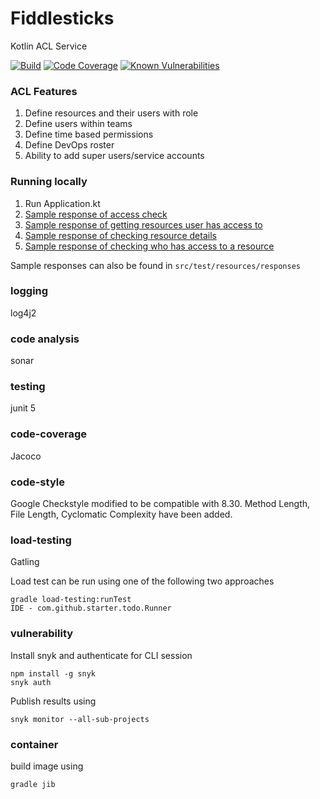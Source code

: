 # Fiddlesticks
Kotlin ACL Service

[![Build](https://travis-ci.com/skhatri/microservices-starter-kotlin.svg?branch=master)](https://travis-ci.com/github/skhatri/microservices-starter-kotlin)
[![Code Coverage](https://img.shields.io/codecov/c/github/skhatri/microservices-starter-kotlin/master.svg)](https://codecov.io/github/skhatri/microservices-starter-kotlin?branch=master)
[![Known Vulnerabilities](https://snyk.io/test/github/skhatri/microservices-starter-kotlin/badge.svg?targetFile=build.gradle.kts)](https://snyk.io/test/github/skhatri/microservices-starter-kotlin?targetFile=build.gradle.kts)


### ACL Features
1. Define resources and their users with role
1. Define users within teams
1. Define time based permissions
1. Define DevOps roster
1. Ability to add super users/service accounts


### Running locally
1. Run Application.kt
1. [Sample response of access check](https://localhost:8080/acl/user/access?user=user1&accessLevel=read&catalog=cassandra-1)
1. [Sample response of getting resources user has access to](https://localhost:8080/acl/user/user1/access/resources)
1. [Sample response of checking resource details](https://localhost:8080/acl/resource/cassandra-1)
1. [Sample response of checking who has access to a resource](https://localhost:8080/acl/resource/access?resource=cassandra-1)

Sample responses can also be found in `src/test/resources/responses`

### logging
log4j2

### code analysis
sonar

### testing
junit 5

### code-coverage
Jacoco

### code-style
Google Checkstyle modified to be compatible with 8.30.
Method Length, File Length, Cyclomatic Complexity have been added.

### load-testing
Gatling

Load test can be run using one of the following two approaches
```
gradle load-testing:runTest
IDE - com.github.starter.todo.Runner
```

### vulnerability

Install snyk and authenticate for CLI session
```
npm install -g snyk
snyk auth
```

Publish results using

```
snyk monitor --all-sub-projects
```

### container
build image using
```
gradle jib 
```